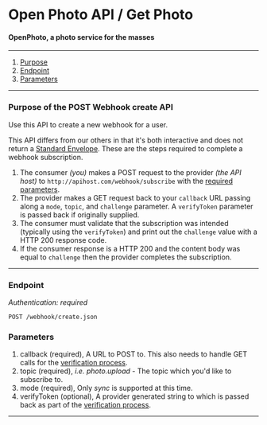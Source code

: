 Open Photo API / Get Photo
=======================
#### OpenPhoto, a photo service for the masses

----------------------------------------

1. [Purpose][purpose]
1. [Endpoint][endpoint]
1. [Parameters][parameters]

----------------------------------------

<a name="purpose"></a>
### Purpose of the POST Webhook create API

Use this API to create a new webhook for a user.

This API differs from our others in that it's both interactive and does not return a [Standard Envelope][Envelope]. These are the steps required to complete a webhook subscription.

<a name="verification"></a>

1.  The consumer _(you)_ makes a POST request to the provider _(the API host)_ to `http://apihost.com/webhook/subscribe` with the <a href="#">required parameters</a>.
1.  The provider makes a GET request back to your `callback` URL passing along a `mode`, `topic`, and `challenge` parameter. A `verifyToken` parameter is passed back if originally supplied.
1.  The consumer must validate that the subscription was intended (typically using the `verifyToken`) and print out the `challenge` value with a HTTP 200 response code.
1.  If the consumer response is a HTTP 200 and the content body was equal to `challenge` then the provider completes the subscription.

----------------------------------------

<a name="endpoint"></a>
### Endpoint

_Authentication: required_

    POST /webhook/create.json

<a name="parameters"></a>
### Parameters

1.  callback (required), A URL to POST to. This also needs to handle GET calls for the <a href="#verification">verification process</a>.
1.  topic (required), _i.e. photo.upload_ - The topic which you'd like to subscribe to.
1.  mode (required), Only _sync_ is supported at this time.
1.  verifyToken (optional), A provider generated string to which is passed back as part of the <a href="#verification">verification process</a>.

----------------------------------------

[Envelope]: Envelope.markdown
[purpose]: #purpose
[endpoint]: #endpoint
[parameters]: #parameters
